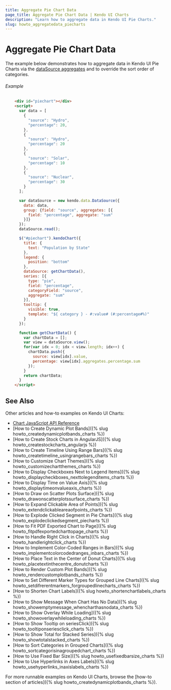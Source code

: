 ```yaml
---
title: Aggregate Pie Chart Data
page_title: Aggregate Pie Chart Data | Kendo UI Charts
description: "Learn how to aggregate data in Kendo UI Pie Charts."
slug: howto_aggregatedata_piecharts
---
```


# Aggregate Pie Chart Data

The example below demonstrates how to aggregate data in Kendo UI Pie Charts via the [dataSource aggregates](/api/javascript/data/datasource#configuration-aggregate) and to override the sort order of categories.

###### Example

```html
    <div id="piechart"></div>
    <script>
      var data = [
        {
          "source": "Hydro",
          "percentage": 20,
        },
        {
          "source": "Hydro",
          "percentage": 20
        },
        {
          "source": "Solar",
          "percentage": 10
        },
        {
          "source": "Nuclear",
          "percentage": 30            
        }
      ];

      var dataSource = new kendo.data.DataSource({
        data: data,
        group: {field: "source", aggregates: [{
          field: "percentage", aggregate: "sum"
        }]}
      });
      dataSource.read();

      $("#piechart").kendoChart({
        title: {
          text: "Population by State"
        },
        legend: {
          position: "bottom"
        },
        dataSource: getChartData(),
        series: [{
          type: "pie",
          field: "percentage",
          categoryField: "source",
          aggregate: "sum"
        }],
        tooltip: {
          visible: true,
          template: "${ category } - #:value# (#:percentage#%)"
        }
      });

      function getChartData() {
        var chartData = [];
        var view = dataSource.view();
        for(var idx = 0; idx < view.length; idx++) {
          chartData.push({
            source: view[idx].value,
            percentage: view[idx].aggregates.percentage.sum
          });
        }
        return chartData;
      }
    </script>
```

## See Also

Other articles and how-to examples on Kendo UI Charts:

* [Chart JavaScript API Reference](/api/javascript/dataviz/ui/chart)
* [How to Create Dynamic Plot Bands]({% slug howto_createdynamicplotbands_charts %})
* [How to Create Stock Charts in AngularJS]({% slug howto_createstockcharts_angularjs %})
* [How to Create Timeline Using Range Bars]({% slug howto_createtimeline_usingrangebars_charts %})
* [How to Customize Chart Themes]({% slug howto_customizechartthemes_charts %})
* [How to Display Checkboxes Next to Legend Items]({% slug howto_displaycheckboxes_nexttolegenditems_charts %})
* [How to Display Time on Value Axis]({% slug howto_displaytimeonvalueaxis_charts %})
* [How to Draw on Scatter Plots Surface]({% slug howto_drawonscatterplotssurface_charts %})
* [How to Expand Clickable Area of Points]({% slug howto_extendclickableareaofpoints_charts %})
* [How to Explode Clicked Segment in Pie Charts]({% slug howto_explodeclickedsegment_piecharts %})
* [How to Fit PDF Exported Chart to Page]({% slug howto_fitpdfexportedcharttopage_charts %})
* [How to Handle Right Click in Charts]({% slug howto_handlerightclick_charts %})
* [How to Implement Color-Coded Ranges in Bars]({% slug howto_implementcolorcodedranges_inbars_charts %})
* [How to Place Text in the Center of Donut Charts]({% slug howto_placetextinthecentre_donutcharts %})
* [How to Render Custom Plot Bands]({% slug howto_rendercustomplotbands_charts %})
* [How to Set Different Marker Types for Grouped Line Charts]({% slug howto_setdifrerentmarkers_forgroupedlinecharts_charts %})
* [How to Shorten Chart Labels]({% slug howto_shortenchartlabels_charts %})
* [How to Show Message When Chart Has No Data]({% slug howto_showemptymessage_whencharthasnodata_charts %})
* [How to Show Overlay While Loading]({% slug howto_showoverlaywhileloading_charts %})
* [How to Show Tooltip on seriesClick]({% slug howto_tooltiponseriesclick_charts %})
* [How to Show Total for Stacked Series]({% slug howto_showtotalstacked_charts %})
* [How to Sort Categories in Grouped Charts]({% slug howto_sortcategorisinagroupedchart_charts %})
* [How to Use Fixed Bar Size]({% slug howto_usefixedbarsize_charts %})
* [How to Use Hyperlinks in Axes Labels]({% slug howto_usehyperlinks_inaxislabels_charts %})

For more runnable examples on Kendo UI Charts, browse the [how-to section of articles]({% slug howto_createdynamicplotbands_charts %}).
